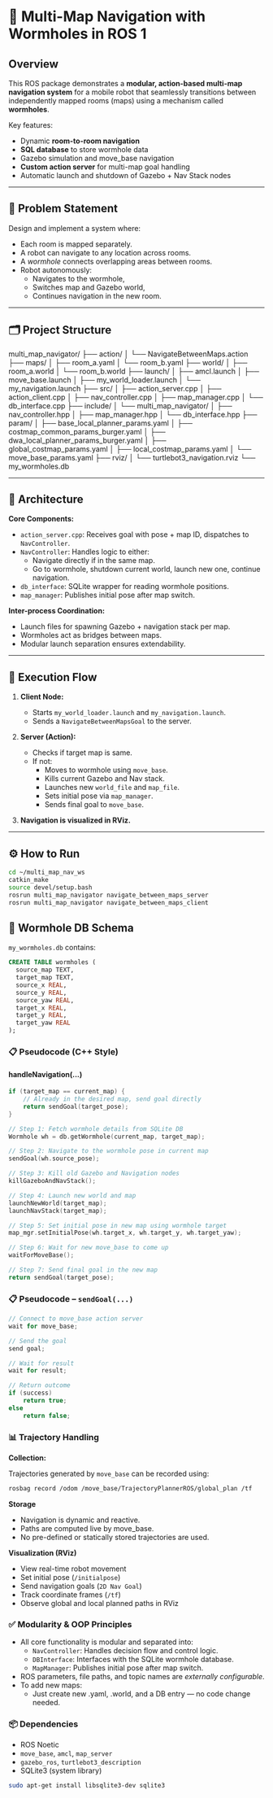 # 🧭 Multi-Map Navigation with Wormholes in ROS 1 

## Overview

This ROS package demonstrates a **modular, action-based multi-map navigation system** for a mobile robot that seamlessly transitions between independently mapped rooms (maps) using a mechanism called **wormholes**.

Key features:
- Dynamic **room-to-room navigation**
- **SQL database** to store wormhole data
- Gazebo simulation and move_base navigation
- **Custom action server** for multi-map goal handling
- Automatic launch and shutdown of Gazebo + Nav Stack nodes

---

## 📌 Problem Statement

Design and implement a system where:

- Each room is mapped separately.
- A robot can navigate to any location across rooms.
- A *wormhole* connects overlapping areas between rooms.
- Robot autonomously:
  - Navigates to the wormhole,
  - Switches map and Gazebo world,
  - Continues navigation in the new room.

---

## 🗂️ Project Structure

multi_map_navigator/
├── action/
│ └── NavigateBetweenMaps.action
├── maps/
│ ├── room_a.yaml
│ └── room_b.yaml
├── world/
│ ├── room_a.world
│ └── room_b.world
├── launch/
│ ├── amcl.launch
│ ├── move_base.launch
│ ├── my_world_loader.launch
│ └── my_navigation.launch
├── src/
│ ├── action_server.cpp
│ ├── action_client.cpp
│ ├── nav_controller.cpp
│ ├── map_manager.cpp
│ └── db_interface.cpp
├── include/
│ └── multi_map_navigator/
│ ├── nav_controller.hpp
│ ├── map_manager.hpp
│ └── db_interface.hpp
├── param/
│ ├── base_local_planner_params.yaml
│ ├── costmap_common_params_burger.yaml
│ ├── dwa_local_planner_params_burger.yaml
│ ├── global_costmap_params.yaml
│ ├── local_costmap_params.yaml
│ └── move_base_params.yaml
├── rviz/
│ └── turtlebot3_navigation.rviz
└── my_wormholes.db

---

## 🧠 Architecture

**Core Components:**

- `action_server.cpp`: Receives goal with pose + map ID, dispatches to `NavController`.
- `NavController`: Handles logic to either:
  - Navigate directly if in the same map.
  - Go to wormhole, shutdown current world, launch new one, continue navigation.
- `db_interface`: SQLite wrapper for reading wormhole positions.
- `map_manager`: Publishes initial pose after map switch.

**Inter-process Coordination:**
- Launch files for spawning Gazebo + navigation stack per map.
- Wormholes act as bridges between maps.
- Modular launch separation ensures extendability.

---

## 🚀 Execution Flow

1. **Client Node:**
   - Starts `my_world_loader.launch` and `my_navigation.launch`.
   - Sends a `NavigateBetweenMapsGoal` to the server.

2. **Server (Action):**
   - Checks if target map is same.
   - If not:
     - Moves to wormhole using `move_base`.
     - Kills current Gazebo and Nav stack.
     - Launches new `world_file` and `map_file`.
     - Sets initial pose via `map_manager`.
     - Sends final goal to `move_base`.

3. **Navigation is visualized in RViz.**

---

## ⚙️ How to Run

```bash
cd ~/multi_map_nav_ws
catkin_make
source devel/setup.bash
rosrun multi_map_navigator navigate_between_maps_server
rosrun multi_map_navigator navigate_between_maps_client
```

## 📡 Wormhole DB Schema

`my_wormholes.db` contains:

```sql
CREATE TABLE wormholes (
  source_map TEXT,
  target_map TEXT,
  source_x REAL,
  source_y REAL,
  source_yaw REAL,
  target_x REAL,
  target_y REAL,
  target_yaw REAL
);
```

### 📋 Pseudocode (C++ Style)

#### handleNavigation(...)

```cpp
if (target_map == current_map) {
    // Already in the desired map, send goal directly
    return sendGoal(target_pose);
}

// Step 1: Fetch wormhole details from SQLite DB
Wormhole wh = db.getWormhole(current_map, target_map);

// Step 2: Navigate to the wormhole pose in current map
sendGoal(wh.source_pose);

// Step 3: Kill old Gazebo and Navigation nodes
killGazeboAndNavStack();

// Step 4: Launch new world and map
launchNewWorld(target_map);
launchNavStack(target_map);

// Step 5: Set initial pose in new map using wormhole target
map_mgr.setInitialPose(wh.target_x, wh.target_y, wh.target_yaw);

// Step 6: Wait for new move_base to come up
waitForMoveBase();

// Step 7: Send final goal in the new map
return sendGoal(target_pose);
```

### 📋 Pseudocode – `sendGoal(...)`

```cpp
// Connect to move_base action server
wait for move_base;

// Send the goal
send goal;

// Wait for result
wait for result;

// Return outcome
if (success)
    return true;
else
    return false;
```

### 📊 Trajectory Handling

**Collection:**

Trajectories generated by `move_base` can be recorded using:

```bash
rosbag record /odom /move_base/TrajectoryPlannerROS/global_plan /tf
```

**Storage**
   - Navigation is dynamic and reactive.
   - Paths are computed live by move_base.
   - No pre-defined or statically stored trajectories are used.
   
**Visualization (RViz)**
   - View real-time robot movement
   - Set initial pose (`/initialpose`)
   - Send navigation goals (`2D Nav Goal`)
   - Track coordinate frames (`/tf`)
   - Observe global and local planned paths in RViz
   
### ✅ Modularity & OOP Principles
   - All core functionality is modular and separated into:
      - `NavController`: Handles decision flow and control logic.
      - `DBInterface`: Interfaces with the SQLite wormhole database.
      - `MapManager`: Publishes initial pose after map switch.
   - ROS parameters, file paths, and topic names are *externally configurable*.
   - To add new maps:
      - Just create new .yaml, .world, and a DB entry — no code change needed.
### 📦 Dependencies
   - ROS Noetic
   - `move_base`, `amcl`, `map_server`
   - `gazebo_ros`, `turtlebot3_description`
   - SQLite3 (system library)
```bash
sudo apt-get install libsqlite3-dev sqlite3
```
